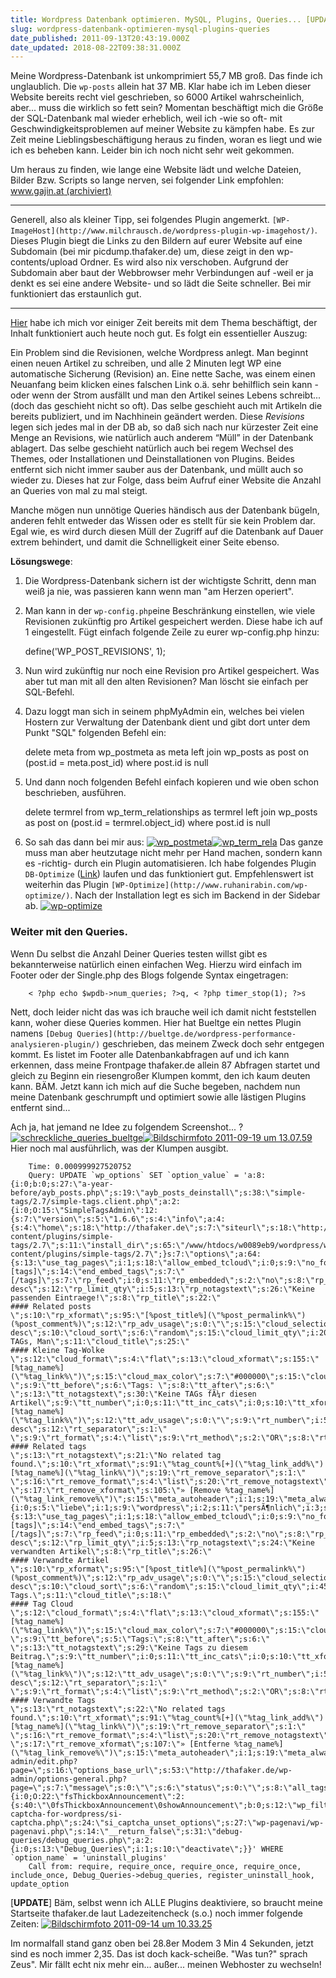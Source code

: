 ```yaml
---
title: Wordpress Datenbank optimieren. MySQL, Plugins, Queries... [UPDATE]
slug: wordpress-datenbank-optimieren-mysql-plugins-queries
date_published: 2011-09-13T20:43:19.000Z
date_updated: 2018-08-22T09:38:31.000Z
---
```


Meine Wordpress-Datenbank ist unkomprimiert 55,7 MB groß. Das finde ich unglaublich. Die `wp-posts` allein hat 37 MB. Klar habe ich im Leben dieser Website bereits recht viel geschrieben, so 6000 Artikel wahrscheinlich, aber... muss die wirklich so fett sein? Momentan beschäftigt mich die Größe der SQL-Datenbank mal wieder erheblich, weil ich -wie so oft- mit Geschwindigkeitsproblemen auf meiner Website zu kämpfen habe. Es zur Zeit meine Lieblingsbeschäftigung heraus zu finden, woran es liegt und wie ich es beheben kann. Leider bin ich noch nicht sehr weit gekommen.

Um heraus zu finden, wie lange eine Website lädt und welche Dateien, Bilder Bzw. Scripts so lange nerven, sei folgender Link empfohlen: [www.gajin.at (archiviert)](http://web.archive.org/web/20110923163938/http://www.gaijin.at:80/olsloadtime.php)

---

Generell, also als kleiner Tipp, sei folgendes Plugin angemerkt. `[WP-ImageHost](http://www.milchrausch.de/wordpress-plugin-wp-imagehost/)`. Dieses Plugin biegt die Links zu den Bildern auf eurer Website auf eine Subdomain (bei mir picdump.thafaker.de) um, diese zeigt in den wp-contents/upload Ordner. Es wird also nix verschoben. Aufgrund der Subdomain aber baut der Webbrowser mehr Verbindungen auf -weil er ja denkt es sei eine andere Website- und so lädt die Seite schneller. Bei mir funktioniert das erstaunlich gut.

---

[Hier](__GHOST_URL__/wordpress-datenbank-aufraumen/) habe ich mich vor einiger Zeit bereits mit dem Thema beschäftigt, der Inhalt funktioniert auch heute noch gut. Es folgt ein essentieller Auszug:

Ein Problem sind die Revisionen, welche Wordpress anlegt. Man beginnt einen neuen Artikel zu schreiben, und alle 2 Minuten legt WP eine automatische Sicherung (Revision) an. Eine nette Sache, was einem einen Neuanfang beim klicken eines falschen Link o.ä. sehr behilflich sein kann - oder wenn der Strom ausfällt und man den Artikel seines Lebens schreibt... (doch das geschieht nicht so oft). Das selbe geschieht auch mit Artikeln die bereits publiziert, und im Nachhinein geändert werden. Diese *Revisions* legen sich jedes mal in der DB ab, so daß sich nach nur kürzester Zeit eine Menge an Revisions, wie natürlich auch anderem “Müll” in der Datenbank ablagert. Das selbe geschieht natürlich auch bei regem Wechsel des Themes, oder Installationen und Deinstallationen von Plugins. Beides entfernt sich nicht immer sauber aus der Datenbank, und müllt auch so wieder zu. Dieses hat zur Folge, dass beim Aufruf einer Website die Anzahl an Queries von mal zu mal steigt.

Manche mögen nun unnötige Queries händisch aus der Datenbank bügeln, anderen fehlt entweder das Wissen oder es stellt für sie kein Problem dar. Egal wie, es wird durch diesen Müll der Zugriff auf die Datenbank auf Dauer extrem behindert, und damit die Schnelligkeit einer Seite ebenso.

**Lösungswege**:

1. Die Wordpress-Datenbank sichern ist der wichtigste Schritt, denn man weiß ja nie, was passieren kann wenn man "am Herzen operiert".
2. Man kann in der `wp-config.php`eine Beschränkung einstellen, wie viele Revisionen zukünftig pro Artikel gespeichert werden. Diese habe ich auf 1 eingestellt. Fügt einfach folgende Zeile zu eurer wp-config.php hinzu:

    define('WP_POST_REVISIONS', 1);

3. Nun wird zukünftig nur noch eine Revision pro Artikel gespeichert. Was aber tut man mit all den alten Revisionen? Man löscht sie einfach per SQL-Befehl.
4. Dazu loggt man sich in seinem phpMyAdmin ein, welches bei vielen Hostern zur Verwaltung der Datenbank dient und gibt dort unter dem Punkt "SQL" folgenden Befehl ein:

    delete meta
    from wp_postmeta as meta
    left join wp_posts as post
    on (post.id = meta.post_id)
    where post.id is null

5. Und dann noch folgenden Befehl einfach kopieren und wie oben schon beschrieben, ausführen.

    delete termrel
    from wp_term_relationships as termrel
    left join wp_posts as post
    on (post.id = termrel.object_id)
    where post.id is null

6. So sah das dann bei mir aus:
[![wp_postmeta](//picdump.thafaker.de/2010/03/wp_postmeta-580x387.png)](http://picdump.thafaker.de/2010/03/wp_postmeta.png)[![wp_term_rela](//picdump.thafaker.de/2010/03/wp_term_rela-580x369.png)](http://picdump.thafaker.de/2010/03/wp_term_rela.png)
Das ganze muss man aber heutzutage nicht mehr per Hand machen, sondern kann es -richtig- durch ein Plugin automatisieren. Ich habe folgendes Plugin `DB-Optimize` ([Link](http://wordpress.org/extend/plugins/db-optimize/)) laufen und das funktioniert gut. Empfehlenswert ist weiterhin das Plugin `[WP-Optimize](http://www.ruhanirabin.com/wp-optimize/)`. Nach der Installation legt es sich im Backend in der Sidebar ab.
[![wp-optimize](//picdump.thafaker.de/2011/09/wp-optimize-150x150.png)](http://picdump.thafaker.de/2011/09/wp-optimize.png)
### Weiter mit den Queries.

Wenn Du selbst die Anzahl Deiner Queries testen willst gibt es bekannterweise natürlich einen einfachen Weg. Hierzu wird einfach im Footer oder der Single.php des Blogs folgende Syntax eingetragen:

        < ?php echo $wpdb->num_queries; ?>q, < ?php timer_stop(1); ?>s

Nett, doch leider nicht das was ich brauche weil ich damit nicht feststellen kann, woher diese Queries kommen. Hier hat Bueltge ein nettes Plugin namens `[Debug Queries](http://bueltge.de/wordpress-performance-analysieren-plugin/)` geschrieben, das meinem Zweck doch sehr entgegen kommt. Es listet im Footer alle Datenbankabfragen auf und ich kann erkennen, dass meine Frontpage thafaker.de allein 87 Abfragen startet und gleich zu Beginn ein riesengroßer Klumpen kommt, den ich kaum deuten kann. BÄM. Jetzt kann ich mich auf die Suche begeben, nachdem nun meine Datenbank geschrumpft und optimiert sowie  alle lästigen Plugins entfernt sind...

Ach ja, hat jemand ne Idee zu folgendem Screenshot... ?
[![schreckliche_queries_bueltge](//picdump.thafaker.de/2011/09/schreckliche_queries_bueltge-580x451.png)](http://picdump.thafaker.de/2011/09/schreckliche_queries_bueltge.png)[![Bildschirmfoto 2011-09-19 um 13.07.59](//picdump.thafaker.de/2011/09/Bildschirmfoto-2011-09-19-um-13.07.59-580x424.png)](http://picdump.thafaker.de/2011/09/Bildschirmfoto-2011-09-19-um-13.07.59.png)
Hier noch mal ausführlich, was der Klumpen ausgibt.

        Time: 0.000999927520752
        Query: UPDATE `wp_options` SET `option_value` = 'a:8:{i:0;b:0;s:27:\"a-year-before/ayb_posts.php\";s:19:\"ayb_posts_deinstall\";s:38:\"simple-tags/2.7/simple-tags.client.php\";a:2:{i:0;O:15:\"SimpleTagsAdmin\":12:{s:7:\"version\";s:5:\"1.6.6\";s:4:\"info\";a:4:{s:4:\"home\";s:18:\"http://thafaker.de\";s:7:\"siteurl\";s:18:\"http://thafaker.de\";s:11:\"install_url\";s:53:\"http://thafaker.de/wp-content/plugins/simple-tags/2.7\";s:11:\"install_dir\";s:65:\"/www/htdocs/w0089eb9/wordpress/wp-content/plugins/simple-tags/2.7\";}s:7:\"options\";a:64:{s:13:\"use_tag_pages\";i:1;s:18:\"allow_embed_tcloud\";i:0;s:9:\"no_follow\";i:0;s:14:\"auto_link_tags\";i:0;s:13:\"auto_link_min\";i:1;s:14:\"auto_link_case\";i:1;s:21:\"auto_link_max_by_post\";i:20;s:14:\"use_click_tags\";i:1;s:18:\"use_suggested_tags\";i:1;s:18:\"use_autocompletion\";i:1;s:14:\"use_embed_tags\";i:1;s:16:\"start_embed_tags\";s:6:\"[tags]\";s:14:\"end_embed_tags\";s:7:\"[/tags]\";s:7:\"rp_feed\";i:0;s:11:\"rp_embedded\";s:2:\"no\";s:8:\"rp_order\";s:10:\"count-desc\";s:12:\"rp_limit_qty\";i:5;s:13:\"rp_notagstext\";s:26:\"Keine passenden Eintraege!\";s:8:\"rp_title\";s:22:\"
    #### Related posts
    \";s:10:\"rp_xformat\";s:95:\"[%post_title%](\"%post_permalink%\") (%post_comment%)\";s:12:\"rp_adv_usage\";s:0:\"\";s:15:\"cloud_selection\";s:10:\"count-desc\";s:10:\"cloud_sort\";s:6:\"random\";s:15:\"cloud_limit_qty\";i:20;s:16:\"cloud_notagstext\";s:15:\"Keine TAGs, Man\";s:11:\"cloud_title\";s:25:\"
    #### Kleine Tag-Wolke
    \";s:12:\"cloud_format\";s:4:\"flat\";s:13:\"cloud_xformat\";s:155:\"[%tag_name%](\"%tag_link%\")\";s:15:\"cloud_max_color\";s:7:\"#000000\";s:15:\"cloud_min_color\";s:7:\"#CCCCCC\";s:14:\"cloud_max_size\";i:15;s:14:\"cloud_min_size\";i:4;s:10:\"cloud_unit\";s:2:\"pt\";s:14:\"cloud_inc_cats\";i:0;s:15:\"cloud_adv_usage\";s:0:\"\";s:7:\"tt_feed\";i:0;s:11:\"tt_embedded\";s:2:\"no\";s:12:\"tt_separator\";s:2:\", \";s:9:\"tt_before\";s:6:\"Tags: \";s:8:\"tt_after\";s:6:\"
    \";s:13:\"tt_notagstext\";s:30:\"Keine TAGs fÃ¼r diesen Artikel\";s:9:\"tt_number\";i:0;s:11:\"tt_inc_cats\";i:0;s:10:\"tt_xformat\";s:64:\"[%tag_name%](\"%tag_link%\")\";s:12:\"tt_adv_usage\";s:0:\"\";s:9:\"rt_number\";i:5;s:8:\"rt_order\";s:10:\"count-desc\";s:12:\"rt_separator\";s:1:\" \";s:9:\"rt_format\";s:4:\"list\";s:9:\"rt_method\";s:2:\"OR\";s:8:\"rt_title\";s:21:\"
    #### Related tags
    \";s:13:\"rt_notagstext\";s:21:\"No related tag found.\";s:10:\"rt_xformat\";s:91:\"%tag_count%[+](\"%tag_link_add%\")[%tag_name%](\"%tag_link%\")\";s:19:\"rt_remove_separator\";s:1:\" \";s:16:\"rt_remove_format\";s:4:\"list\";s:20:\"rt_remove_notagstext\";s:1:\" \";s:17:\"rt_remove_xformat\";s:105:\"» [Remove %tag_name%](\"%tag_link_remove%\")\";s:15:\"meta_autoheader\";i:1;s:19:\"meta_always_include\";s:0:\"\";s:17:\"meta_keywords_qty\";i:0;s:13:\"use_auto_tags\";i:1;s:6:\"at_all\";i:0;s:8:\"at_empty\";i:0;s:9:\"auto_list\";s:165:\"a:9:{i:0;s:5:\"liebe\";i:1;s:9:\"wordpress\";i:2;s:11:\"persÃ¶nlich\";i:3;s:6:\"sexual\";i:4;s:8:\"software\";i:5;s:8:\"hardware\";i:6;s:5:\"apple\";i:7;s:3:\"mac\";i:8;s:4:\"cute\";}\";}s:15:\"default_options\";a:64:{s:13:\"use_tag_pages\";i:1;s:18:\"allow_embed_tcloud\";i:0;s:9:\"no_follow\";i:0;s:14:\"auto_link_tags\";i:0;s:13:\"auto_link_min\";i:1;s:14:\"auto_link_case\";i:1;s:21:\"auto_link_max_by_post\";i:20;s:14:\"use_click_tags\";i:1;s:18:\"use_suggested_tags\";i:1;s:18:\"use_autocompletion\";i:1;s:14:\"use_embed_tags\";i:0;s:16:\"start_embed_tags\";s:6:\"[tags]\";s:14:\"end_embed_tags\";s:7:\"[/tags]\";s:7:\"rp_feed\";i:0;s:11:\"rp_embedded\";s:2:\"no\";s:8:\"rp_order\";s:10:\"count-desc\";s:12:\"rp_limit_qty\";i:5;s:13:\"rp_notagstext\";s:24:\"Keine verwandten Artikel\";s:8:\"rp_title\";s:26:\"
    #### Verwandte Artikel
    \";s:10:\"rp_xformat\";s:95:\"[%post_title%](\"%post_permalink%\") (%post_comment%)\";s:12:\"rp_adv_usage\";s:0:\"\";s:15:\"cloud_selection\";s:10:\"count-desc\";s:10:\"cloud_sort\";s:6:\"random\";s:15:\"cloud_limit_qty\";i:45;s:16:\"cloud_notagstext\";s:11:\"Keine Tags.\";s:11:\"cloud_title\";s:18:\"
    #### Tag Cloud
    \";s:12:\"cloud_format\";s:4:\"flat\";s:13:\"cloud_xformat\";s:155:\"[%tag_name%](\"%tag_link%\")\";s:15:\"cloud_max_color\";s:7:\"#000000\";s:15:\"cloud_min_color\";s:7:\"#CCCCCC\";s:14:\"cloud_max_size\";i:22;s:14:\"cloud_min_size\";i:8;s:10:\"cloud_unit\";s:2:\"pt\";s:14:\"cloud_inc_cats\";i:0;s:15:\"cloud_adv_usage\";s:0:\"\";s:7:\"tt_feed\";i:0;s:11:\"tt_embedded\";s:2:\"no\";s:12:\"tt_separator\";s:2:\", \";s:9:\"tt_before\";s:5:\"Tags:\";s:8:\"tt_after\";s:6:\"
    \";s:13:\"tt_notagstext\";s:29:\"Keine Tags zu diesem Beitrag.\";s:9:\"tt_number\";i:0;s:11:\"tt_inc_cats\";i:0;s:10:\"tt_xformat\";s:64:\"[%tag_name%](\"%tag_link%\")\";s:12:\"tt_adv_usage\";s:0:\"\";s:9:\"rt_number\";i:5;s:8:\"rt_order\";s:10:\"count-desc\";s:12:\"rt_separator\";s:1:\" \";s:9:\"rt_format\";s:4:\"list\";s:9:\"rt_method\";s:2:\"OR\";s:8:\"rt_title\";s:23:\"
    #### Verwandte Tags
    \";s:13:\"rt_notagstext\";s:22:\"No related tags found.\";s:10:\"rt_xformat\";s:91:\"%tag_count%[+](\"%tag_link_add%\")[%tag_name%](\"%tag_link%\")\";s:19:\"rt_remove_separator\";s:1:\" \";s:16:\"rt_remove_format\";s:4:\"list\";s:20:\"rt_remove_notagstext\";s:1:\" \";s:17:\"rt_remove_xformat\";s:107:\"» [Entferne %tag_name%](\"%tag_link_remove%\")\";s:15:\"meta_autoheader\";i:1;s:19:\"meta_always_include\";s:0:\"\";s:17:\"meta_keywords_qty\";i:0;s:13:\"use_auto_tags\";i:0;s:6:\"at_all\";i:0;s:8:\"at_empty\";i:0;s:9:\"auto_list\";s:0:\"\";}s:10:\"db_options\";s:10:\"simpletags\";s:14:\"posts_base_url\";s:42:\"http://thafaker.de/wp-admin/edit.php?page=\";s:16:\"options_base_url\";s:53:\"http://thafaker.de/wp-admin/options-general.php?page=\";s:7:\"message\";s:0:\"\";s:6:\"status\";s:0:\"\";s:8:\"all_tags\";b:0;s:7:\"nb_tags\";i:50;s:12:\"wp_filter_id\";i:8;}i:1;s:9:\"uninstall\";}s:31:\"zurueckzensur/zurueckzensur.php\";s:23:\"zurueckzensur_uninstall\";s:49:\"fsthickboxannouncement/fsThickboxAnnouncement.php\";a:2:{i:0;O:22:\"fsThickboxAnnouncement\":2:{s:40:\"\0fsThickboxAnnouncement\0showAnnouncement\";b:0;s:12:\"wp_filter_id\";i:14;}i:1;s:13:\"hookUninstall\";}s:39:\"si-captcha-for-wordpress/si-captcha.php\";s:24:\"si_captcha_unset_options\";s:27:\"wp-pagenavi/wp-pagenavi.php\";s:14:\"__return_false\";s:31:\"debug-queries/debug_queries.php\";a:2:{i:0;s:13:\"Debug_Queries\";i:1;s:10:\"deactivate\";}}' WHERE `option_name` = 'uninstall_plugins'
        Call from: require, require_once, require_once, require_once, include_once, Debug_Queries->debug_queries, register_uninstall_hook, update_option

[**UPDATE**] Bäm, selbst wenn ich ALLE Plugins deaktiviere, so braucht meine Startseite thafaker.de laut Ladezeitencheck (s.o.) noch immer folgende Zeiten:
[![Bildschirmfoto 2011-09-14 um 10.33.25](//picdump.thafaker.de/2011/09/Bildschirmfoto-2011-09-14-um-10.33.25-150x150.png)](http://picdump.thafaker.de/2011/09/Bildschirmfoto-2011-09-14-um-10.33.25.png)

Im normalfall stand ganz oben bei 28.8er Modem 3 Min 4 Sekunden, jetzt sind es noch immer 2,35. Das ist doch kack-scheiße. "Was tun?" sprach Zeus". Mir fällt echt nix mehr ein... außer... meinen Webhoster zu wechseln!
